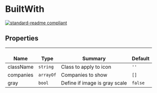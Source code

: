 # BuiltWith
  [![standard-readme compliant](https://img.shields.io/badge/standard--readme-OK-green.svg?style=flat-square)](https://github.com/RichardLitt/standard-readme)
  

  ## Properties
  | </br>Name | </br>Type | </br>Summary | </br>Default | 
| ---- | ---- | ---- | ---- |
| className | `string` | Class to apply to icon | `''` |
| companies | `arrayOf` | Companies to show | `[]` |
| gray | `bool` | Define if image is gray scale | `false` |